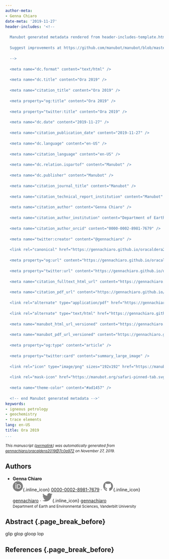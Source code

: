 ```yaml
---
author-meta:
- Genna Chiaro
date-meta: '2019-11-27'
header-includes: '<!--

  Manubot generated metadata rendered from header-includes-template.html.

  Suggest improvements at https://github.com/manubot/manubot/blob/master/manubot/process/header-includes-template.html

  -->

  <meta name="dc.format" content="text/html" />

  <meta name="dc.title" content="Ora 2019" />

  <meta name="citation_title" content="Ora 2019" />

  <meta property="og:title" content="Ora 2019" />

  <meta property="twitter:title" content="Ora 2019" />

  <meta name="dc.date" content="2019-11-27" />

  <meta name="citation_publication_date" content="2019-11-27" />

  <meta name="dc.language" content="en-US" />

  <meta name="citation_language" content="en-US" />

  <meta name="dc.relation.ispartof" content="Manubot" />

  <meta name="dc.publisher" content="Manubot" />

  <meta name="citation_journal_title" content="Manubot" />

  <meta name="citation_technical_report_institution" content="Manubot" />

  <meta name="citation_author" content="Genna Chiaro" />

  <meta name="citation_author_institution" content="Department of Earth and Environmental Sciences, Vanderbilt University" />

  <meta name="citation_author_orcid" content="0000-0002-8981-7679" />

  <meta name="twitter:creator" content="@gennachiaro" />

  <link rel="canonical" href="https://gennachiaro.github.io/oracaldera2019/" />

  <meta property="og:url" content="https://gennachiaro.github.io/oracaldera2019/" />

  <meta property="twitter:url" content="https://gennachiaro.github.io/oracaldera2019/" />

  <meta name="citation_fulltext_html_url" content="https://gennachiaro.github.io/oracaldera2019/" />

  <meta name="citation_pdf_url" content="https://gennachiaro.github.io/oracaldera2019/manuscript.pdf" />

  <link rel="alternate" type="application/pdf" href="https://gennachiaro.github.io/oracaldera2019/manuscript.pdf" />

  <link rel="alternate" type="text/html" href="https://gennachiaro.github.io/oracaldera2019/v/7c0a972d7b0e3ca55346c7f2faa2861caaa0d82e/" />

  <meta name="manubot_html_url_versioned" content="https://gennachiaro.github.io/oracaldera2019/v/7c0a972d7b0e3ca55346c7f2faa2861caaa0d82e/" />

  <meta name="manubot_pdf_url_versioned" content="https://gennachiaro.github.io/oracaldera2019/v/7c0a972d7b0e3ca55346c7f2faa2861caaa0d82e/manuscript.pdf" />

  <meta property="og:type" content="article" />

  <meta property="twitter:card" content="summary_large_image" />

  <link rel="icon" type="image/png" sizes="192x192" href="https://manubot.org/favicon-192x192.png" />

  <link rel="mask-icon" href="https://manubot.org/safari-pinned-tab.svg" color="#ad1457" />

  <meta name="theme-color" content="#ad1457" />

  <!-- end Manubot generated metadata -->'
keywords:
- igneous petrology
- geochemistry
- trace elements
lang: en-US
title: Ora 2019
...
```







<small><em>
This manuscript
([permalink](https://gennachiaro.github.io/oracaldera2019/v/7c0a972d7b0e3ca55346c7f2faa2861caaa0d82e/))
was automatically generated
from [gennachiaro/oracaldera2019@7c0a972](https://github.com/gennachiaro/oracaldera2019/tree/7c0a972d7b0e3ca55346c7f2faa2861caaa0d82e)
on November 27, 2019.
</em></small>

## Authors



+ **Genna Chiaro**<br>
    ![ORCID icon](images/orcid.svg){.inline_icon}
    [0000-0002-8981-7679](https://orcid.org/0000-0002-8981-7679)
    · ![GitHub icon](images/github.svg){.inline_icon}
    [gennachiaro](https://github.com/gennachiaro)
    · ![Twitter icon](images/twitter.svg){.inline_icon}
    [gennachiaro](https://twitter.com/gennachiaro)<br>
  <small>
     Department of Earth and Environmental Sciences, Vanderbilt University
  </small>



## Abstract {.page_break_before}


glip glop
gloop lop 


## References {.page_break_before}

<!-- Explicitly insert bibliography here -->
<div id="refs"></div>

